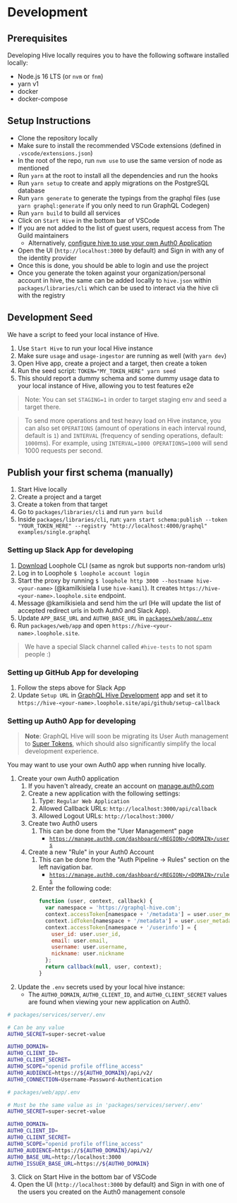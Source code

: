 # Development

## Prerequisites

Developing Hive locally requires you to have the following software installed locally:

- Node.js 16 LTS (or `nvm` or `fnm`)
- yarn v1
- docker
- docker-compose

## Setup Instructions

- Clone the repository locally
- Make sure to install the recommended VSCode extensions (defined in `.vscode/extensions.json`)
- In the root of the repo, run `nvm use` to use the same version of node as mentioned
- Run `yarn` at the root to install all the dependencies and run the hooks
- Run `yarn setup` to create and apply migrations on the PostgreSQL database
- Run `yarn generate` to generate the typings from the graphql files (use `yarn graphql:generate` if you only need to run GraphQL Codegen)
- Run `yarn build` to build all services
- Click on `Start Hive` in the bottom bar of VSCode
- If you are not added to the list of guest users, request access from The Guild maintainers
  - Alternatively, [configure hive to use your own Auth0 Application](#setting-up-auth0-app-for-developing)
- Open the UI (`http://localhost:3000` by default) and Sign in with any of the identity provider
- Once this is done, you should be able to login and use the project
- Once you generate the token against your organization/personal account in hive, the same can be added locally to `hive.json` within `packages/libraries/cli` which can be used to interact via the hive cli with the registry

## Development Seed

We have a script to feed your local instance of Hive.

1. Use `Start Hive` to run your local Hive instance
2. Make sure `usage` and `usage-ingestor` are running as well (with `yarn dev`)
3. Open Hive app, create a project and a target, then create a token
4. Run the seed script: `TOKEN="MY_TOKEN_HERE" yarn seed`
5. This should report a dummy schema and some dummy usage data to your local instance of Hive, allowing you to test features e2e

> Note: You can set `STAGING=1` in order to target staging env and seed a target there.

> To send more operations and test heavy load on Hive instance, you can also set `OPERATIONS` (amount of operations in each interval round, default is `1`) and `INTERVAL` (frequency of sending operations, default: `1000`ms). For example, using `INTERVAL=1000 OPERATIONS=1000` will send 1000 requests per second.

## Publish your first schema (manually)

1. Start Hive locally
2. Create a project and a target
3. Create a token from that target
4. Go to `packages/libraries/cli` and run `yarn build`
5. Inside `packages/libraries/cli`, run: `yarn start schema:publish --token "YOUR_TOKEN_HERE" --registry "http://localhost:4000/graphql" examples/single.graphql`

### Setting up Slack App for developing

1. [Download](https://loophole.cloud/download) Loophole CLI (same as ngrok but supports non-random urls)
2. Log in to Loophole `$ loophole account login`
3. Start the proxy by running `$ loophole http 3000 --hostname hive-<your-name>` (@kamilkisiela I use `hive-kamil`). It creates `https://hive-<your-name>.loophole.site` endpoint.
4. Message @kamilkisiela and send him the url (He will update the list of accepted redirect urls in both Auth0 and Slack App).
5. Update `APP_BASE_URL` and `AUTH0_BASE_URL` in [`packages/web/app/.env`](./packages/web/app/.env)
6. Run `packages/web/app` and open `https://hive-<your-name>.loophole.site`.

> We have a special Slack channel called `#hive-tests` to not spam people :)

### Setting up GitHub App for developing

1. Follow the steps above for Slack App
2. Update `Setup URL` in [GraphQL Hive Development](https://github.com/organizations/the-guild-org/settings/apps/graphql-hive-development) app and set it to `https://hive-<your-name>.loophole.site/api/github/setup-callback`

### Setting up Auth0 App for developing

> **Note**: GraphQL Hive will soon be migrating its User Auth management to
> [Super Tokens](https://supertokens.com/), which should also significantly
> simplify the local development experience.

You may want to use your own Auth0 app when running hive locally.

1. Create your own Auth0 application
   1. If you haven't already, create an account on [manage.auth0.com](https://manage.auth0.com)
   2. Create a new application with the following settings:
      1. Type: `Regular Web Application`
      2. Allowed Callback URLs: `http://localhost:3000/api/callback`
      3. Allowed Logout URLs: `http://localhost:3000/`
   3. Create two Auth0 users
      1. This can be done from the "User Management" page
         - [`https://manage.auth0.com/dashboard/<REGION>/<DOMAIN>/users`](https://manage.auth0.com/dashboard/us/dev-azj17nyp/users)
   4. Create a new "Rule" in your Auth0 Account
      1. This can be done from the "Auth Pipeline -> Rules" section on the left navigation bar.
         - [`https://manage.auth0.com/dashboard/<REGION>/<DOMAIN>/rules`](https://manage.auth0.com/dashboard/us/dev-azj17nyp/rules)
      2. Enter the following code:
         ```javascript
         function (user, context, callback) {
           var namespace = 'https://graphql-hive.com';
           context.accessToken[namespace + '/metadata'] = user.user_metadata;
           context.idToken[namespace + '/metadata'] = user.user_metadata;
           context.accessToken[namespace + '/userinfo'] = {
             user_id: user.user_id,
             email: user.email,
             username: user.username,
             nickname: user.nickname
           };
           return callback(null, user, context);
         }
         ```
2. Update the `.env` secrets used by your local hive instance:
   - The `AUTH0_DOMAIN`, `AUTH0_CLIENT_ID`, and `AUTH0_CLIENT_SECRET` values
     are found when viewing your new application on Auth0.

```bash
# packages/services/server/.env

# Can be any value
AUTH0_SECRET=super-secret-value

AUTH0_DOMAIN=
AUTH0_CLIENT_ID=
AUTH0_CLIENT_SECRET=
AUTH0_SCOPE="openid profile offline_access"
AUTH0_AUDIENCE=https://${AUTH0_DOMAIN}/api/v2/
AUTH0_CONNECTION=Username-Password-Authentication
```

```bash
# packages/web/app/.env

# Must be the same value as in 'packages/services/server/.env'
AUTH0_SECRET=super-secret-value

AUTH0_DOMAIN=
AUTH0_CLIENT_ID=
AUTH0_CLIENT_SECRET=
AUTH0_SCOPE="openid profile offline_access"
AUTH0_AUDIENCE=https://${AUTH0_DOMAIN}/api/v2/
AUTH0_BASE_URL=http://localhost:3000
AUTH0_ISSUER_BASE_URL=https://${AUTH0_DOMAIN}
```

3. Click on Start Hive in the bottom bar of VSCode
4. Open the UI (`http://localhost:3000` by default) and Sign in with one of the users you created on the Auth0 management console
